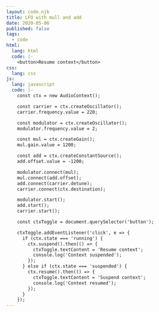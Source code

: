 ```yaml
---
layout: code.njk
title: LFO with mull and add
date: 2020-05-06
published: false
tags:
  - code
html:
  lang: html
  code: |-
    <button>Resume context</button>
css:
  lang: css
js:
  lang: javascript
  code: |-
    const ctx = new AudioContext();

    const carrier = ctx.createOscillator();
    carrier.frequency.value = 220;

    const modulator = ctx.createOscillator();
    modulator.frequency.value = 2;

    const mul = ctx.createGain();
    mul.gain.value = 1200;

    const add = ctx.createConstantSource();
    add.offset.value = -1200;

    modulator.connect(mul);
    mul.connect(add.offset);
    add.connect(carrier.detune);
    carrier.connect(ctx.destination);

    modulator.start();
    add.start();
    carrier.start();

    const ctxToggle = document.querySelector('button');

    ctxToggle.addEventListener('click', e => {
      if (ctx.state === 'running') {
        ctx.suspend().then(() => {
          ctxToggle.textContent = 'Resume context';
          console.log('Context suspended');
        });
      } else if (ctx.state === 'suspended') {
        ctx.resume().then(() => {
          ctxToggle.textContent = 'Suspend context';
          console.log('Context resumed');
        });  
      }
    });
---
```

